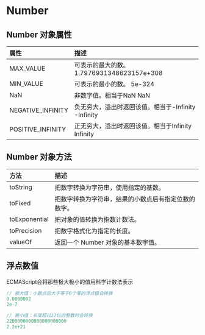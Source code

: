# Number

## Number 对象属性 
| 属性 | 描述 |
| :--- | :--- |
| MAX\_VALUE | 可表示的最大的数。                     1.7976931348623157e+308 |
| MIN\_VALUE | 可表示的最小的数。                     5e-324 |
| NaN | 非数字值。相当于NaN                                           NaN |
| NEGATIVE\_INFINITY | 负无穷大，溢出时返回该值。相当于-Infinity       -Infinity |
| POSITIVE\_INFINITY | 正无穷大，溢出时返回该值。相当于Infinity        Infinity |

## Number 对象方法 

| 方法 | 描述 |
| :--- | :--- |
| toString | 把数字转换为字符串，使用指定的基数。 |
| toFixed | 把数字转换为字符串，结果的小数点后有指定位数的数字。 |
| toExponential | 把对象的值转换为指数计数法。 |
| toPrecision | 把数字格式化为指定的长度。 |
| valueOf | 返回一个 Number 对象的基本数字值。 |

## 浮点数值

ECMAScript会将那些极大极小的值用科学计数法表示

```javascript
// 极大值：小数点后大于等于6个零的浮点值会转换
0.0000002
2e-7

// 极小值：长度超过22位的整数时会转换
2200000000000000000000
2.2e+21
```

